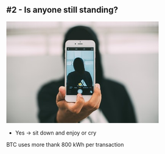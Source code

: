 ## #2 - Is anyone still standing?

![](./resources/img/person.jpg)

- Yes -> sit down and enjoy or cry

BTC uses more thank 800 kWh per transaction<!-- .element: class="fragment" style="color:green" -->